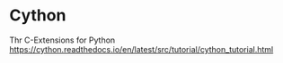 # Cython
Thr C-Extensions for Python
https://cython.readthedocs.io/en/latest/src/tutorial/cython_tutorial.html

